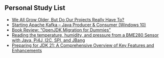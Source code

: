 ## Personal Study List
<!-- BLOG-POST-LIST:START -->
- [We All Grow Older, But Do Our Projects Really Have To?](https://foojay.io/today/we-all-grow-older-but-do-our-projects-really-have-to-openrewrite/)
- [Starting Apache Kafka – Java Producer &amp; Consumer &lpar;Windows 10&rpar;](https://foojay.io/today/starting-apache-kafka-java-producer-consumer-windows-10/)
- [Book Review: “OpenJDK Migration for Dummies”](https://foojay.io/today/book-review-openjdk-migration-for-dummies/)
- [Reading the temperature, humidity, and pressure from a BME280 Sensor with Java, Pi4J, I2C, SPI, and JBang](https://foojay.io/today/reading-the-temperature-humidity-and-pressure-from-a-bme280-sensor-with-java-pi4j-i2c-spi-and-jbang/)
- [Preparing for JDK 21: A Comprehensive Overview of Key Features and Enhancements](https://foojay.io/today/preparing-for-jdk-21-a-comprehensive-overview-of-key-features-and-enhancements/)
<!-- BLOG-POST-LIST:END -->  
